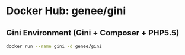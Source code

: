 Docker Hub: genee/gini
===========

## Gini Environment (Gini + Composer + PHP5.5)
```bash
docker run --name gini -d genee/gini
```